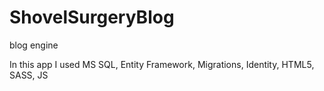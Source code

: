 # ShovelSurgeryBlog

blog engine

In this app I used MS SQL, Entity Framework, Migrations, Identity, HTML5, SASS, JS
